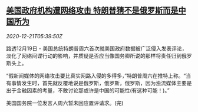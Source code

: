 <!--1608531794000-->
[美国政府机构遭网络攻击 特朗普猜不是俄罗斯而是中国所为](https://cn.reuters.com/article/us-cyber-hacking-trump-china-1221-idCNKBS28V0GK)
------

<div><i>2020-12-21T05:39:50Z</i></div><p>路透12月19日 - 美国总统特朗普周六首次就美国政府数据被广泛侵入发表评论，淡化了网络间谍行动的影响，并质疑是否应当像国务卿所说的那样将责任归到俄罗斯头上。</p><p>“假新闻媒体的网络攻击要比真实网路入侵的多得多，”特朗普周六在推特上称。“当有事情发生时，首先就反覆地说是俄罗斯，俄罗斯，俄罗斯，因为浊流媒体主要是出于金融因素的考量，不敢讨论那或许是中国的可能性(有这种可能！)。”</p><p>美国国务院一位发言人周六暂未回应置评请求。(完)</p>
